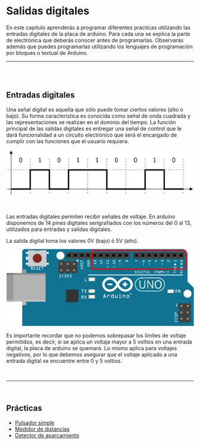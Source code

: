 # Salidas digitales

En este capítulo aprenderás a programar diferentes prácticas utilizando las entradas digitales de la placa de arduino. Para cada una se explica la parte de electrónica que deberás conocer antes de programarlas. Observarás además que puedes programarlas utilizando los lenguajes de programación por bloques o textual de Arduino.


---


<br><br>


## Entradas digitales

Una señal digital es aquella que sólo puede tomar ciertos valores (alto o bajo). Su forma característica es conocida como señal de onda cuadrada y las representaciones se realizan en el dominio del tiempo. La función principal de las salidas digitales es entregar una señal de control que le dará funcionalidad a un circuito electrónico que será el encargado de cumplir con las funciones que el usuario requiera.

![Señal digital](assets/senal-digital.png)

<br>

Las entradas digitales permiten recibir señales de voltaje. En arduino disponemos de 14 pines digitales serigrafiados con los números del 0 al 13, utilizados para entradas y salidas digitales.

La salida digital toma los valores 0V (bajo) ó 5V (alto).

![Entradas digitales en Arduino](assets/entradas-digitales.png)

Es importante recordar que no podemos sobrepasar los límites de voltaje permitidos, es decir, si se aplica un voltaje mayor a 5 voltios en una entrada digital, la placa de arduino se quemará. Lo mismo aplica para voltajes negativos, por lo que debemos asegurar que el voltaje aplicado a una entrada digital se encuentre entre 0 y 5 voltios.



<br />
<hr>
<br />



## Prácticas

* [Pulsador simple](/Practicas/Pulsador-simple/README.md)
* [Medidor de distancias](/Practicas/Medidor-de-distancias/README.md)
* [Detector de aparcamiento](/Practicas/Detector-de-aparcamiento/README.md)